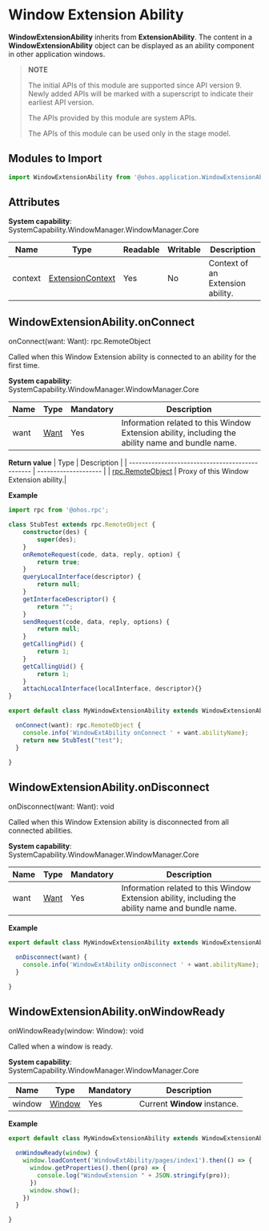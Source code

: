 # Window Extension Ability
**WindowExtensionAbility** inherits from **ExtensionAbility**. The content in a **WindowExtensionAbility** object can be displayed as an ability component in other application windows.

> **NOTE**
>
> The initial APIs of this module are supported since API version 9. Newly added APIs will be marked with a superscript to indicate their earliest API version.
> 
> The APIs provided by this module are system APIs.
>
> The APIs of this module can be used only in the stage model.

## Modules to Import

```ts
import WindowExtensionAbility from '@ohos.application.WindowExtensionAbility';
```

## Attributes

**System capability**: SystemCapability.WindowManager.WindowManager.Core

| Name     | Type| Readable| Writable| Description                     |
| --------- | -------- | ---- | ---- | ------------------------- |
| context      | [ExtensionContext](js-apis-extension-context.md)   | Yes  | No  | Context of an Extension ability.     |

## WindowExtensionAbility.onConnect

onConnect(want: Want): rpc.RemoteObject

Called when this Window Extension ability is connected to an ability for the first time.

**System capability**: SystemCapability.WindowManager.WindowManager.Core

| Name| Type| Mandatory| Description|
| -------- | -------- | -------- | -------- |
| want | [Want](js-apis-application-Want.md) | Yes| Information related to this Window Extension ability, including the ability name and bundle name. |

**Return value**
| Type                                           | Description                |
| ----------------------------------------------- | -------------------- |
| [rpc.RemoteObject](js-apis-rpc.md#remoteobject) | Proxy of this Window Extension ability.|

**Example**

```ts
import rpc from '@ohos.rpc';

class StubTest extends rpc.RemoteObject {
    constructor(des) {
        super(des);
    }
    onRemoteRequest(code, data, reply, option) {
        return true;
    }
    queryLocalInterface(descriptor) {
        return null;
    }
    getInterfaceDescriptor() {
        return "";
    }
    sendRequest(code, data, reply, options) {
        return null;
    }
    getCallingPid() {
        return 1;
    }
    getCallingUid() {
        return 1;
    }
    attachLocalInterface(localInterface, descriptor){}
}

export default class MyWindowExtensionAbility extends WindowExtensionAbility {

  onConnect(want): rpc.RemoteObject {
    console.info('WindowExtAbility onConnect ' + want.abilityName);
    return new StubTest("test");
  }

}
```

## WindowExtensionAbility.onDisconnect

onDisconnect(want: Want): void

Called when this Window Extension ability is disconnected from all connected abilities.

**System capability**: SystemCapability.WindowManager.WindowManager.Core

| Name| Type| Mandatory| Description|
| -------- | -------- | -------- | -------- |
| want | [Want](js-apis-application-Want.md) | Yes| Information related to this Window Extension ability, including the ability name and bundle name. |


**Example**

```ts
export default class MyWindowExtensionAbility extends WindowExtensionAbility {

  onDisconnect(want) {
    console.info('WindowExtAbility onDisconnect ' + want.abilityName);
  }

}
```


## WindowExtensionAbility.onWindowReady

onWindowReady(window: Window): void

Called when a window is ready.

**System capability**: SystemCapability.WindowManager.WindowManager.Core

| Name| Type| Mandatory| Description|
| -------- | -------- | -------- | -------- |
| window | [Window](js-apis-window.md) | Yes| Current **Window** instance.|


**Example**

```ts
export default class MyWindowExtensionAbility extends WindowExtensionAbility {

  onWindowReady(window) {
    window.loadContent('WindowExtAbility/pages/index1').then(() => {
      window.getProperties().then((pro) => {
        console.log("WindowExtension " + JSON.stringify(pro));
      })
      window.show();
    })
  }

}
```
